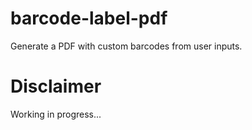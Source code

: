 # barcode-label-pdf
Generate a PDF with custom barcodes from user inputs.

# Disclaimer
Working in progress...
